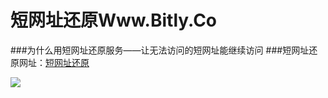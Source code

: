 # 短网址还原Www.Bitly.Co
###为什么用短网址还原服务——让无法访问的短网址能继续访问
###短网址还原网址：<a href="http://bitly.co/" target="_blank">短网址还原</a>&nbsp;&nbsp;&nbsp;&nbsp;&nbsp;




<img src="http://7xj4o5.com1.z0.glb.clouddn.com/smalllogo.png" /></a></td>
